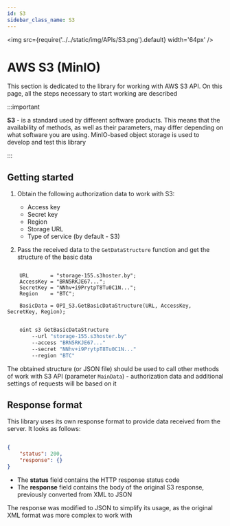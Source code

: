```yaml
---
id: S3
sidebar_class_name: S3
---
```


<img src={require('../../static/img/APIs/S3.png').default} width='64px' />

# AWS S3 (MinIO)

This section is dedicated to the library for working with AWS S3 API. On this page, all the steps necessary to start working are described

:::important

**S3** - is a standard used by different software products. This means that the availability of methods, as well as their parameters, may differ depending on what software you are using. MinIO-based object storage is used to develop and test this library

:::

## Getting started

1. Obtain the following authorization data to work with S3:

    + Access key
    + Secret key
    + Region
    + Storage URL
    + Type of service (by default - S3)

2. Pass the received data to the `GetDataStructure` function and get the structure of the basic data

```bsl title="1С:Enterprise/OneScript"

    URL       = "storage-155.s3hoster.by";
    AccessKey = "BRN5RKJE67...";
    SecretKey = "NNhv+i9PrytpT8Tu0C1N...";
    Region    = "BTC";

    BasicData = OPI_S3.GetBasicDataStructure(URL, AccessKey, SecretKey, Region);

```

```bash title="CLI"

    oint s3 GetBasicDataStructure 
        --url "storage-155.s3hoster.by"
        --access "BRN5RKJE67..."
        --secret "NNhv+i9PrytpT8Tu0C1N..."
        --region "BTC"

```

The obtained structure (or JSON file) should be used to call other methods of work with S3 API (parameter `MainData`) - authorization data and additional settings of requests will be based on it

## Response format

This library uses its own response format to provide data received from the server. It looks as follows:

```json

{
    "status": 200,
    "response": {}
}

```

+ The **status** field contains the HTTP response status code 
+ The **response** field contains the body of the original S3 response, previously converted from XML to JSON


The response was modified to JSON to simplify its usage, as the original XML format was more complex to work with
